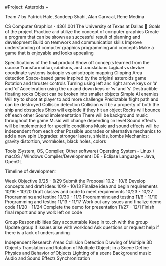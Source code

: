 








#Project: Asteroids +

Team 7 by
 Patrick Hale, Sandeep Shahi, Alan Carvajal, Rene Medina


CS Computer Graphics - 4361.001
The University of Texas at Dallas

Goals of the project
Practice and utilize the concept of computer graphics 
Create a program that can be shown as successful result of planning and development
Build on teamwork and communication skills
Improve understanding of computer graphics programming and concepts
Make a game that is enjoyable and looks appealing 

Specifications of the final product
Show off concepts learned from the course
Transformation, rotations, and translations
Logical vs device coordinate systems
Isotropic vs anisotropic mapping
Clipping
Area detection
Space-based game inspired by the original asteroids game
Rotation and thruster controls
Turning using left and right arrow keys or ‘a’ and ‘d’
Acceleration using the up and down keys or ‘w’ and ‘s’
Destructible floating rocks
Object can be broken into smaller objects
Simple AI enemies
Will try to shoot at player to add more challenge
Predictable flight path and can be destroyed
Collision detection
Collision will be a property of both the ship and obstacles
Ships will explode if they hit an object
Rocks will bounce off each other
Sound implementation
There will be background music throughout the game
Music will change depending on level
Sound effects will be implemented for specific conditions
Music and sound effects will be independent from each other
Possible upgrades or alternative mechanics to add a new spin 
Upgrades: stronger lasers, shields, bombs
Mechanics: gravity distortion, wormholes, black holes, colors
 	

Tools (System, OS, Compiler, Other software) 
Operating System - Linux / macOS / Windows
Compiler/Development IDE - Eclipse 
Language - Java, OpenGL







Timeline of development

Week
Objective
9/25 - 9/29
Submit the Proposal
10/2 - 10/6 
Develop concepts and draft ideas
10/9 - 10/13
Finalize idea and begin requirements
10/16 - 10/20
Draft classes and code to meet requirements
10/23 - 10/27
Programming and testing
10/30 - 11/3
Programming and testing
11/6 - 11/10
Programming and testing
11/13 - 11/17
Work out any issues and finalize demo code
11/20 - 11/24
Complete the demo for presentation
11/27 - 12/1
Finish final report and any work left on code



Group Responsibilities
Stay accountable
Keep in touch with the group
Update group if issues arise with workload
Ask questions or request help if there is a lack of understanding 

Independent Research Areas
Collision Detection
Drawing of Multiple 3D Objects
Translation and Rotation of Multiple Objects in a Scene
Define Physics and Behavior of Objects
Lighting of a scene
Background music
Audio and Sound Effects Synchronization  

